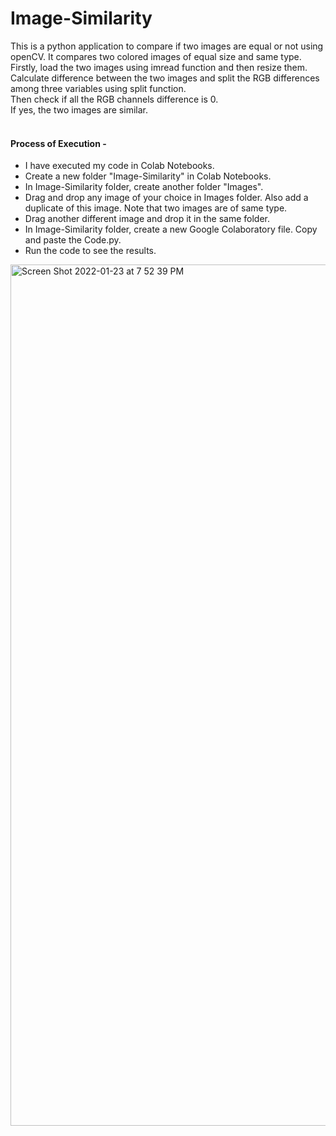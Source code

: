 # Image-Similarity

This is a python application to compare if two images are equal or not using openCV.
It compares two colored images of equal size and same type.<br>
Firstly, load the two images using imread function and then resize them. 
<br>Calculate difference between the two images and split the RGB differences among three variables using split function.
<br>Then check if all the RGB channels difference is 0.
<br>If yes, the two images are similar.
<br><br>
####  Process of Execution -
* I have executed my code in Colab Notebooks.
* Create a new folder "Image-Similarity" in Colab Notebooks.
* In Image-Similarity folder, create another folder "Images".
* Drag and drop any image of your choice in Images folder. Also add a duplicate of this image. Note that two images are of same type.
* Drag another different image and drop it in the same folder.
* In Image-Similarity folder, create a new Google Colaboratory file. Copy and paste the Code.py.
* Run the code to see the results.

<img width="1378" alt="Screen Shot 2022-01-23 at 7 52 39 PM" src="https://user-images.githubusercontent.com/37280400/150719935-872efee4-fd54-4e70-99b2-402974cf6066.png">

